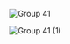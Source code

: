 ![Group 41](https://github.com/pitersizovdev/pink-cheesecake/assets/99538713/9f2ae529-f270-41e5-bf73-5ee68cd8c6f6)

![Group 41 (1)](https://github.com/pitersizovdev/pink-cheesecake/assets/99538713/de47b214-1b00-4bd6-aabc-49917e0d5716)
